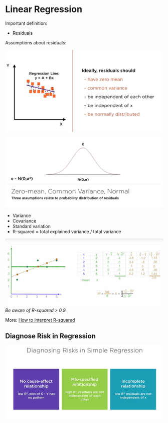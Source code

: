 # Linear Regression

Important definition:

* Residuals

Assumptions about residuals:

![Residuals](./images/residuals.PNG)

![Residual Distribution](./images/residual-distribution.PNG)

* Variance
* Covariance
* Standard variation
* R-squared  = total explained variance / total variance

![R-squared Calculation](./images/r-squared.PNG)
*Be aware of R-squared > 0.9*

More: [How to interpret R-squared](https://blog.minitab.com/blog/adventures-in-statistics-2/regression-analysis-how-do-i-interpret-r-squared-and-assess-the-goodness-of-fit)

## Diagnose Risk in Regression

![diagnose risk in regression](./images/diagnose-risk-regression.PNG)
